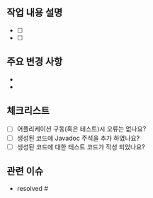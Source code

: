 ## 작업 내용 설명

- [ ] <!-- 작업 내용 작성 -->
- [ ] <!-- 작업 내용 작성 -->

## 주요 변경 사항

- <!-- 변경 사항 작성 -->
- <!-- 변경 사항 작성 -->

## 체크리스트

- [ ] 어플리케이션 구동(혹은 테스트)시 오류는 없나요?
- [ ] 생성된 코드에 Javadoc 주석을 추가 하였나요?
- [ ] 생성된 코드에 대한 테스트 코드가 작성 되었나요?

## 관련 이슈

- resolved # <!-- 이슈번호 -->
